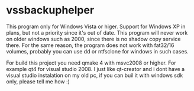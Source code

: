 # vssbackuphelper

This program only for Windows Vista or higer. Support for Windows XP in plans, but not a priority since it's out of date. This program will never work on older windows such as 2000, since there is no shadow copy service there. For the same reason, the program does not work with fat32/16 volumes, probably you can use dd or ntfsclone for windows in such cases.

For build this project you need qmake 4 with msvc2008 or higher. For example qt4 for visual studio 2008. I just like qt-creator and i dont have a visual studio instalation on my old pc, if you can buil it with windows sdk only, please tell me how :)